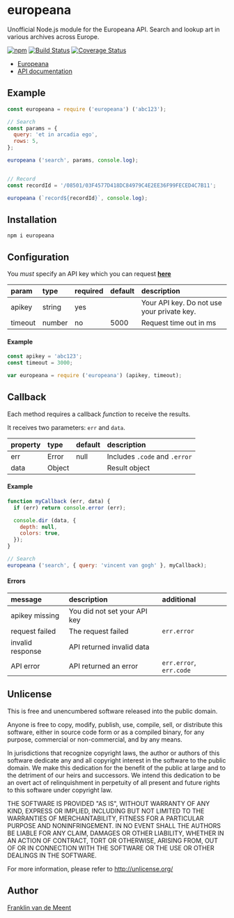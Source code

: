 europeana
=========

Unofficial Node.js module for the Europeana API. Search and lookup art in various archives across Europe.

[![npm](https://img.shields.io/npm/v/europeana.svg?maxAge=3600)](https://github.com/fvdm/nodejs-europeana/blob/master/CHANGELOG.md)
[![Build Status](https://github.com/fvdm/nodejs-europeana/actions/workflows/node.js.yml/badge.svg?branch=master)](https://github.com/fvdm/nodejs-europeana/actions/workflows/node.js.yml)
[![Coverage Status](https://coveralls.io/repos/github/fvdm/nodejs-europeana/badge.svg?branch=master)](https://coveralls.io/github/fvdm/nodejs-europeana?branch=master)

* [Europeana](http://europeana.eu/)
* [API documentation](http://labs.europeana.eu/api)


Example
-------

```js
const europeana = require ('europeana') ('abc123');

// Search
const params = {
  query: 'et in arcadia ego',
  rows: 5,
};

europeana ('search', params, console.log);


// Record
const recordId = '/08501/03F4577D418DC84979C4E2EE36F99FECED4C7B11';

europeana (`record${recordId}`, console.log);
```


Installation
------------

`npm i europeana`


Configuration
-------------

You _must_ specify an API key which you can request **[here](http://labs.europeana.eu/api/registration)**

param   | type   | required | default | description
:-------|:-------|:---------|:--------|:----------------------
apikey  | string | yes      |         | Your API key. Do not use your private key.
timeout | number | no       | 5000    | Request time out in ms


#### Example

```js
const apikey = 'abc123';
const timeout = 3000;

var europeana = require ('europeana') (apikey, timeout);
```


Callback
--------

Each method requires a callback _function_ to receive the results.

It receives two parameters: `err` and `data`.

property | type   | default | description
:--------|:-------|:--------|:-----------------------------
err      | Error  | null    | Includes `.code` and `.error`
data     | Object |         | Result object


#### Example

```js
function myCallback (err, data) {
  if (err) return console.error (err);

  console.dir (data, {
    depth: null,
    colors: true,
  });
}

// Search
europeana ('search', { query: 'vincent van gogh' }, myCallback);
```


#### Errors

message          | description                  | additional
:----------------|:-----------------------------|:-----------------------
apikey missing   | You did not set your API key |
request failed   | The request failed           | `err.error`
invalid response | API returned invalid data    |
API error        | API returned an error        | `err.error`, `err.code`


Unlicense
---------

This is free and unencumbered software released into the public domain.

Anyone is free to copy, modify, publish, use, compile, sell, or
distribute this software, either in source code form or as a compiled
binary, for any purpose, commercial or non-commercial, and by any
means.

In jurisdictions that recognize copyright laws, the author or authors
of this software dedicate any and all copyright interest in the
software to the public domain. We make this dedication for the benefit
of the public at large and to the detriment of our heirs and
successors. We intend this dedication to be an overt act of
relinquishment in perpetuity of all present and future rights to this
software under copyright law.

THE SOFTWARE IS PROVIDED "AS IS", WITHOUT WARRANTY OF ANY KIND,
EXPRESS OR IMPLIED, INCLUDING BUT NOT LIMITED TO THE WARRANTIES OF
MERCHANTABILITY, FITNESS FOR A PARTICULAR PURPOSE AND NONINFRINGEMENT.
IN NO EVENT SHALL THE AUTHORS BE LIABLE FOR ANY CLAIM, DAMAGES OR
OTHER LIABILITY, WHETHER IN AN ACTION OF CONTRACT, TORT OR OTHERWISE,
ARISING FROM, OUT OF OR IN CONNECTION WITH THE SOFTWARE OR THE USE OR
OTHER DEALINGS IN THE SOFTWARE.

For more information, please refer to <http://unlicense.org/>


Author
------

[Franklin van de Meent](https://frankl.in)
